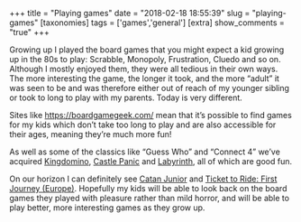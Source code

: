 +++
title = "Playing games"
date = "2018-02-18 18:55:39"
slug = "playing-games"
[taxonomies]
tags = ['games','general']
[extra]
show_comments = "true"
+++

Growing up I played the board games that you might expect a kid growing up in the 80s to play: Scrabble, Monopoly, Frustration, Cluedo and so on. Although I mostly enjoyed them, they were all tedious in their own ways. The more interesting the game, the longer it took, and the more “adult” it was seen to be and was therefore either out of reach of my younger sibling or took to long to play with my parents. Today is very different.

Sites like https://boardgamegeek.com/ mean that it’s possible to find games for my kids which don’t take too long to play and are also accessible for their ages, meaning they’re much more fun!

As well as some of the classics like “Guess Who” and “Connect 4” we’ve acquired [Kingdomino](https://boardgamegeek.com/boardgame/204583/kingdomino), [Castle Panic](https://boardgamegeek.com/boardgame/43443/castle-panic) and [Labyrinth](https://boardgamegeek.com/boardgame/1219/labyrinth), all of which are good fun.

On our horizon I can definitely see [Catan Junior](https://boardgamegeek.com/boardgame/184842/catan-junior) and [Ticket to Ride: First Journey (Europe)](https://boardgamegeek.com/boardgame/218208/ticket-ride-first-journey-europe). Hopefully my kids will be able to look back on the board games they played with pleasure rather than mild horror, and will be able to play better, more interesting games as they grow up.
